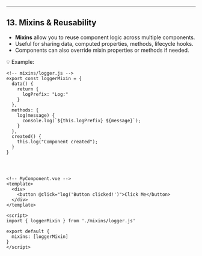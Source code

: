 ---

## 13. Mixins & Reusability
- **Mixins** allow you to reuse component logic across multiple components.  
- Useful for sharing data, computed properties, methods, lifecycle hooks.  
- Components can also override mixin properties or methods if needed.

💡 Example:

```vue
<!-- mixins/logger.js -->
export const loggerMixin = {
  data() {
    return {
      logPrefix: "Log:"
    }
  },
  methods: {
    log(message) {
      console.log(`${this.logPrefix} ${message}`);
    }
  },
  created() {
    this.log("Component created");
  }
}




<!-- MyComponent.vue -->
<template>
  <div>
    <button @click="log('Button clicked!')">Click Me</button>
  </div>
</template>

<script>
import { loggerMixin } from './mixins/logger.js'

export default {
  mixins: [loggerMixin]
}
</script>
